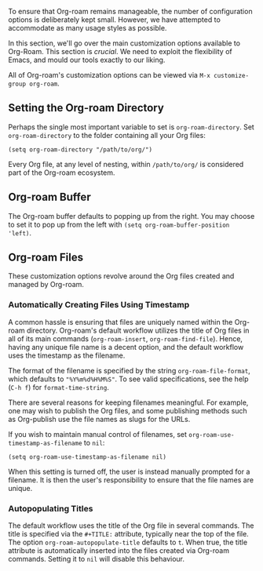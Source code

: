 To ensure that Org-roam remains manageable, the number of
configuration options is deliberately kept small. However, we have
attempted to accommodate as many usage styles as possible.

In this section, we'll go over the main customization options
available to Org-Roam. This section is *crucial*. We need to exploit
the flexibility of Emacs, and mould our tools exactly to our liking.

All of Org-roam's customization options can be viewed via `M-x
customize-group org-roam`.

## Setting the Org-roam Directory

Perhaps the single most important variable to set is
`org-roam-directory`. Set `org-roam-directory` to the folder
containing all your Org files:

```emacs-lisp
(setq org-roam-directory "/path/to/org/")
```

Every Org file, at any level of nesting, within `/path/to/org/` is
considered part of the Org-roam ecosystem.

## Org-roam Buffer

The Org-roam buffer defaults to popping up from the right. You may
choose to set it to pop up from the left with `(setq
org-roam-buffer-position 'left)`.

## Org-roam Files

These customization options revolve around the Org files created and
managed by Org-roam.

### Automatically Creating Files Using Timestamp

A common hassle is ensuring that files are uniquely named within the
Org-roam directory. Org-roam's default workflow utilizes the title of
Org files in all of its main commands (`org-roam-insert`,
`org-roam-find-file`). Hence, having any unique file name is a decent
option, and the default workflow uses the timestamp as the filename.

The format of the filename is specified by the string
`org-roam-file-format`, which defaults to `"%Y%m%d%H%M%S"`. To see
valid specifications, see the help (`C-h f`) for `format-time-string`.

There are several reasons for keeping filenames meaningful. For
example, one may wish to publish the Org files, and some publishing
methods such as Org-publish use the file names as slugs for the URLs.

If you wish to maintain manual control of filenames, set
`org-roam-use-timestamp-as-filename` to `nil`:

```emacs-lisp
(setq org-roam-use-timestamp-as-filename nil)
```

When this setting is turned off, the user is instead manually prompted
for a filename. It is then the user's responsibility to ensure that
the file names are unique.

### Autopopulating Titles

The default workflow uses the title of the Org file in several
commands. The title is specified via the `#+TITLE:` attribute,
typically near the top of the file. The option
`org-roam-autopopulate-title` defaults to `t`. When true, the title
attribute is automatically inserted into the files created via
Org-roam commands. Setting it to `nil` will disable this behaviour.

